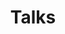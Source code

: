 ---
title: Talks
cms_exclude: false
type: landing

# View.
#   1 = List
#   2 = Compact
#   3 = Card
view: 2

# Optional header image (relative to `static/media/` folder).
header:
  caption: ''
  image: ''

sections:
  - block: collection
    content:
      title:  
      text: <br><br><br>
      filters:
        folders:
          - project
    design:
      view: article-grid
      fill_image: false
      columns: 3
      background:
        color: black
        image:
          # Add your image background to `assets/media/`.
          filename: banner/banner_slam.png
          filters:
            brightness: 1.0
          size: cover
          position: center
          parallax: false

  - block: collection
    id: section-1
    content:
      title: Talks & Conferences
      subtitle: Scientific conferences
      # Display content from the `content/post/` folder
      filters:
        folders:
          - collections_talks
      count: 100
      sort_by: 'Date'
      sort_ascending: false
    design:
      # Choose how many columns the section has. Valid values: '1' or '2'.
      columns: '2'
      # Choose your content listing view - here we use the `showcase` view
      view: compact

---